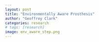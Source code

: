```yaml
---
layout: post
title: "Environmentally Aware Prosthesis"
author: "Geoffrey Clark"
categories: research
# tags: [research]
image: env_aware_step.png
---
```



<!-- perception for environmental inference with depth perception and enbip -->